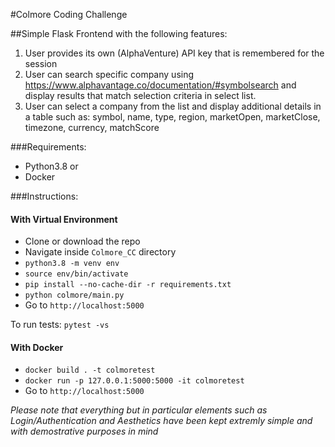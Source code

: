 #Colmore Coding Challenge


##Simple Flask Frontend with the following features:
1. User provides its own (AlphaVenture) API key that is remembered for the session 
2. User can search specific company using
https://www.alphavantage.co/documentation/#symbolsearch and display results that match selection criteria in select list.
3. User can select a company from the list and display additional details in a table such as:
symbol, name, type, region, marketOpen, marketClose, timezone, currency, matchScore

###Requirements:
* Python3.8 or
* Docker

###Instructions:
#### With Virtual Environment
* Clone or download the repo
* Navigate inside `Colmore_CC` directory
* `python3.8 -m venv env`
* `source env/bin/activate`
* `pip install --no-cache-dir -r requirements.txt`
* `python colmore/main.py`
* Go to `http://localhost:5000`

To run tests: `pytest -vs`

#### With Docker
* `docker build . -t colmoretest`
* `docker run -p 127.0.0.1:5000:5000 -it colmoretest`
* Go to `http://localhost:5000`




*Please note that everything but in particular elements such as Login/Authentication and Aesthetics have been kept extremly simple and with demostrative purposes in mind*